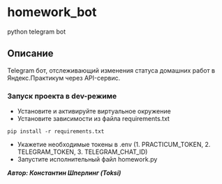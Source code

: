 # homework_bot
python telegram bot

## Описание
Telegram бот, отслеживающий изменения статуса домашних работ в Яндекс.Практикум через API-сервис. 

### Запуск проекта в dev-режиме
- Установите и активируйте виртуальное окружение
- Установите зависимости из файла requirements.txt
```
pip install -r requirements.txt
``` 
- Укажетие необходимые токены в .env (1. PRACTICUM_TOKEN, 2. TELEGRAM_TOKEN, 3. TELEGRAM_CHAT_ID)
- Запустите исполнительный файл homework.py

__*Автор: Константин Шперлинг (Toksi)*__
